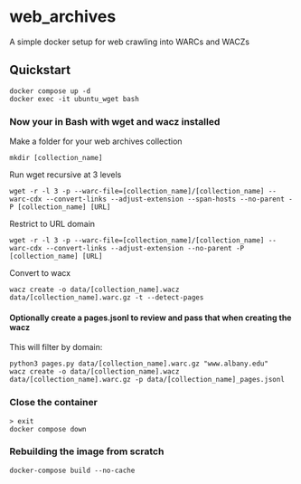 # web_archives
A simple docker setup for web crawling into WARCs and WACZs

## Quickstart

```
docker compose up -d
docker exec -it ubuntu_wget bash
```
### Now your in Bash with wget and wacz installed

Make a folder for your web archives collection
```
mkdir [collection_name]
```

Run wget recursive at 3 levels
```
wget -r -l 3 -p --warc-file=[collection_name]/[collection_name] --warc-cdx --convert-links --adjust-extension --span-hosts --no-parent -P [collection_name] [URL]
```

Restrict to URL domain
```
wget -r -l 3 -p --warc-file=[collection_name]/[collection_name] --warc-cdx --convert-links --adjust-extension --no-parent -P [collection_name] [URL]
```

Convert to wacx
```
wacz create -o data/[collection_name].wacz data/[collection_name].warc.gz -t --detect-pages
```

#### Optionally create a pages.jsonl to review and pass that when creating the wacz
This will filter by domain:
```
python3 pages.py data/[collection_name].warc.gz "www.albany.edu"
wacz create -o data/[collection_name].wacz data/[collection_name].warc.gz -p data/[collection_name]_pages.jsonl
```

### Close the container
```
> exit
docker compose down
````

### Rebuilding the image from scratch
```
docker-compose build --no-cache
```
